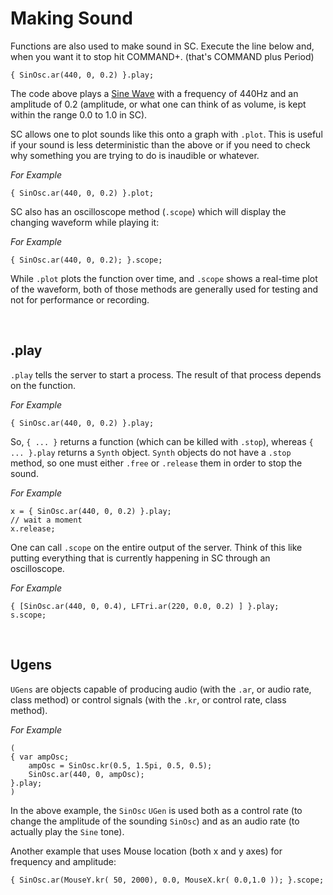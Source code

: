 # Making Sound

Functions are also used to make sound in SC. Execute the line below and, when you want it to stop hit COMMAND+. (that's COMMAND plus Period)

```python3
{ SinOsc.ar(440, 0, 0.2) }.play;
```

The code above plays a [Sine Wave](https://en.wikipedia.org/wiki/Sine_wave) with a frequency of 440Hz and an amplitude of 0.2 (amplitude, or what one can think of as volume, is kept within the range 0.0 to 1.0 in SC).

SC allows one to plot sounds like this onto a graph with `.plot`. This is useful if your sound is less deterministic than the above or if you need to check why something you are trying to do is inaudible or whatever.

*For Example*

```python3
{ SinOsc.ar(440, 0, 0.2) }.plot;
```

SC also has an oscilloscope method (`.scope`) which will display the changing waveform while playing it:

*For Example*

```python3
{ SinOsc.ar(440, 0, 0.2); }.scope;
```

While `.plot` plots the function over time, and `.scope` shows a real-time plot of the waveform, both of those methods are generally used for testing and not for performance or recording.

<br/>

## .play

`.play` tells the server to start a process. The result of that process depends on the function.

*For Example*

```python3
{ SinOsc.ar(440, 0, 0.2) }.play;
```

So, `{ ... }` returns a function (which can be killed with `.stop`), whereas `{ ... }.play` returns a `Synth` object. `Synth` objects do not have a `.stop` method, so one must either `.free` or `.release` them in order to stop the sound.

*For Example*

```python3
x = { SinOsc.ar(440, 0, 0.2) }.play;
// wait a moment
x.release;
```

One can call `.scope` on the entire output of the server. Think of this like putting everything that is currently happening in SC through an oscilloscope.

*For Example*

```python3
{ [SinOsc.ar(440, 0, 0.4), LFTri.ar(220, 0.0, 0.2) ] }.play;
s.scope;
```

<br/>

## Ugens

`UGens` are objects capable of producing audio (with the `.ar`, or audio rate, class method) or control signals (with the `.kr`, or control rate, class method).

*For Example*

```python3
(
{ var ampOsc;
    ampOsc = SinOsc.kr(0.5, 1.5pi, 0.5, 0.5);
    SinOsc.ar(440, 0, ampOsc);
}.play;
)
```

In the above example, the `SinOsc` `UGen` is used both as a control rate (to change the amplitude of the sounding `SinOsc`) and as an audio rate (to actually play the `Sine` tone).

Another example that uses Mouse location (both x and y axes) for frequency and amplitude:

```python3
{ SinOsc.ar(MouseY.kr( 50, 2000), 0.0, MouseX.kr( 0.0,1.0 )); }.scope;
```
